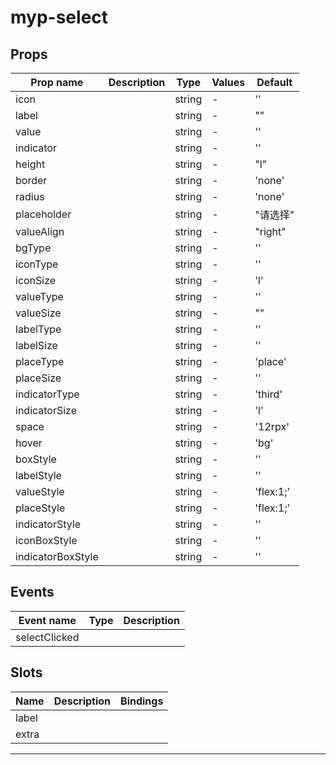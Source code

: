 # myp-select

## Props

| Prop name         | Description | Type   | Values | Default   |
| ----------------- | ----------- | ------ | ------ | --------- |
| icon              |             | string | -      | ''        |
| label             |             | string | -      | ""        |
| value             |             | string | -      | ''        |
| indicator         |             | string | -      | ''        |
| height            |             | string | -      | "l"       |
| border            |             | string | -      | 'none'    |
| radius            |             | string | -      | 'none'    |
| placeholder       |             | string | -      | "请选择"  |
| valueAlign        |             | string | -      | "right"   |
| bgType            |             | string | -      | ''        |
| iconType          |             | string | -      | ''        |
| iconSize          |             | string | -      | 'l'       |
| valueType         |             | string | -      | ''        |
| valueSize         |             | string | -      | ""        |
| labelType         |             | string | -      | ''        |
| labelSize         |             | string | -      | ''        |
| placeType         |             | string | -      | 'place'   |
| placeSize         |             | string | -      | ''        |
| indicatorType     |             | string | -      | 'third'   |
| indicatorSize     |             | string | -      | 'l'       |
| space             |             | string | -      | '12rpx'   |
| hover             |             | string | -      | 'bg'      |
| boxStyle          |             | string | -      | ''        |
| labelStyle        |             | string | -      | ''        |
| valueStyle        |             | string | -      | 'flex:1;' |
| placeStyle        |             | string | -      | 'flex:1;' |
| indicatorStyle    |             | string | -      | ''        |
| iconBoxStyle      |             | string | -      | ''        |
| indicatorBoxStyle |             | string | -      | ''        |

## Events

| Event name    | Type | Description |
| ------------- | ---- | ----------- |
| selectClicked |      |

## Slots

| Name  | Description | Bindings |
| ----- | ----------- | -------- |
| label |             |          |
| extra |             |          |

---
